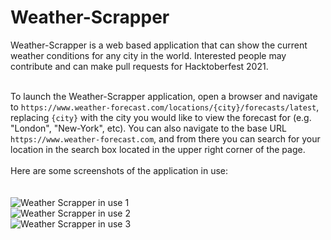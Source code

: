 # Weather-Scrapper
Weather-Scrapper is a web based application that can show the current weather conditions for any city in the world.
Interested people may contribute and can make pull requests for Hacktoberfest 2021.</br></br>

To launch the Weather-Scrapper application, open a browser and navigate to `https://www.weather-forecast.com/locations/{city}/forecasts/latest`, replacing `{city}` with the city you would like to view the forecast for (e.g. "London", "New-York", etc). You can also navigate to the base URL `https://www.weather-forecast.com`, and from there you can search for your location in the search box located in the upper right corner of the page.</br></br>
Here are some screenshots of the application in use:</br></br></br>
![Weather Scrapper in use 1](https://github.com/umarsalman/Weather-Scrapper/blob/master/ws1.PNG)</br>
![Weather Scrapper in use 2](https://github.com/umarsalman/Weather-Scrapper/blob/master/ws2.PNG)</br>
![Weather Scrapper in use 3](https://github.com/umarsalman/Weather-Scrapper/blob/master/ws3.PNG)</br>



